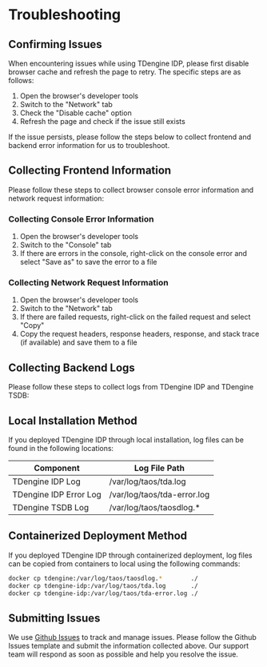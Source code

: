 # Troubleshooting

## Confirming Issues

When encountering issues while using TDengine IDP, please first disable browser cache and refresh the page to retry. The specific steps are as follows:

1. Open the browser's developer tools
2. Switch to the "Network" tab
3. Check the "Disable cache" option
4. Refresh the page and check if the issue still exists

If the issue persists, please follow the steps below to collect frontend and backend error information for us to troubleshoot.

## Collecting Frontend Information

Please follow these steps to collect browser console error information and network request information:

### Collecting Console Error Information

1. Open the browser's developer tools
2. Switch to the "Console" tab
3. If there are errors in the console, right-click on the console error and select "Save as" to save the error to a file

### Collecting Network Request Information

1. Open the browser's developer tools
2. Switch to the "Network" tab
3. If there are failed requests, right-click on the failed request and select "Copy"
4. Copy the request headers, response headers, response, and stack trace (if available) and save them to a file

## Collecting Backend Logs

Please follow these steps to collect logs from TDengine IDP and TDengine TSDB:

## Local Installation Method

If you deployed TDengine IDP through local installation, log files can be found in the following locations:

| Component | Log File Path |
|-----------|---------------|
| TDengine IDP Log | /var/log/taos/tda.log |
| TDengine IDP Error Log | /var/log/taos/tda-error.log |
| TDengine TSDB Log | /var/log/taos/taosdlog.* |

## Containerized Deployment Method

If you deployed TDengine IDP through containerized deployment, log files can be copied from containers to local using the following commands:

```bash
docker cp tdengine:/var/log/taos/taosdlog.*        ./
docker cp tdengine-idp:/var/log/taos/tda.log       ./
docker cp tdengine-idp:/var/log/taos/tda-error.log ./
```

## Submitting Issues

We use [Github Issues](https://github.com/taosdata/tdengine-idp-docs/issues/new/choose) to track and manage issues. Please follow the Github Issues template and submit the information collected above. Our support team will respond as soon as possible and help you resolve the issue.

